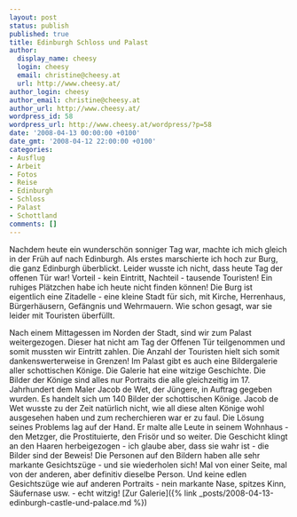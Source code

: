 ```yaml
---
layout: post
status: publish
published: true
title: Edinburgh Schloss und Palast
author:
  display_name: cheesy
  login: cheesy
  email: christine@cheesy.at
  url: http://www.cheesy.at/
author_login: cheesy
author_email: christine@cheesy.at
author_url: http://www.cheesy.at/
wordpress_id: 58
wordpress_url: http://www.cheesy.at/wordpress/?p=58
date: '2008-04-13 00:00:00 +0100'
date_gmt: '2008-04-12 22:00:00 +0100'
categories:
- Ausflug
- Arbeit
- Fotos
- Reise
- Edinburgh
- Schloss
- Palast
- Schottland
comments: []
---
```

<!--:de--><!-- 4746-->Nachdem heute ein wunderschön sonniger Tag war, machte ich mich gleich in der Früh auf nach Edinburgh. Als erstes marschierte ich hoch zur Burg, die ganz Edinburgh überblickt. Leider wusste ich nicht, dass heute Tag der offenen Tür war! Vorteil - kein Eintritt, Nachteil - tausende Touristen! Ein ruhiges Plätzchen habe ich heute nicht finden können! Die Burg ist eigentlich eine Zitadelle - eine kleine Stadt für sich, mit Kirche, Herrenhaus, Bürgerhäusern, Gefängnis und Wehrmauern. Wie schon gesagt, war sie leider mit Touristen überfüllt.
Nach einem Mittagessen im Norden der Stadt, sind wir zum Palast weitergezogen. Dieser hat nicht am Tag der Offenen Tür teilgenommen und somit mussten wir Eintritt zahlen. Die Anzahl der Touristen hielt sich somit dankenswerterweise in Grenzen!
Im Palast gibt es auch eine Bildergalerie aller schottischen Könige. Die Galerie hat eine witzige Geschichte. Die Bilder der Könige sind alles nur Portraits die alle gleichzeitig im 17. Jahrhundert dem Maler Jacob de Wet, der Jüngere, in Auftrag gegeben wurden. Es handelt sich um 140 Bilder der schottischen Könige. Jacob de Wet wusste zu der Zeit natürlich nicht, wie all diese alten Könige wohl ausgesehen haben und zum recherchieren war er zu faul. Die Lösung seines Problems lag auf der Hand. Er malte alle Leute in seinem Wohnhaus - den Metzger, die Prostituierte, den Frisör und so weiter. Die Geschicht klingt an den Haaren herbeigezogen - ich glaube aber, dass sie wahr ist - die Bilder sind der Beweis! Die Personen auf den Bildern haben alle sehr markante Gesichtszüge - und sie wiederholen sich! Mal von einer Seite, mal von der anderen, aber definitiv dieselbe Person. Und keine edlen Gesichtszüge wie auf anderen Portraits - nein markante Nase, spitzes Kinn, Säufernase usw. - echt witzig!
[Zur Galerie]({% link _posts/2008-04-13-edinburgh-castle-und-palace.md %})
